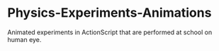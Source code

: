 Physics-Experiments-Animations
==============================

Animated experiments in ActionScript that are performed at school on human eye.